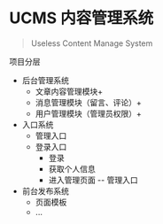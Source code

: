 # UCMS 内容管理系统

> Useless Content Manage System

项目分层

- 后台管理系统
    - 文章内容管理模块+
    - 消息管理模块（留言、评论）+
    - 用户管理模块（管理员权限）+
- 入口系统
    - 管理入口
    - 登录入口
        - 登录
        - 获取个人信息
        - 进入管理页面 -- 管理入口
- 前台发布系统
    - 页面模板
    - ...
